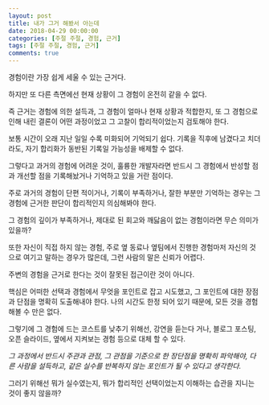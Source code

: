 ```yaml
---
layout: post
title: 내가 그거 해봤서 아는데
date: 2018-04-29 00:00:00
categories: [주절 주절, 경험, 근거]
tags: [주절 주절, 경험, 근거]
comments: true
---
```


경험이란 가장 쉽게 세울 수 있는 근거다.

하지만 또 다른 측면에선 현재 상황이 그 경험이 온전히 같을 수 없다.

즉 근거는 경험에 의한 설득과, 그 경험이 얼마나 현재 상황과 적합한지, 또 그 경험으로 인해 내린 결론이 어떤 과정이었고 그 고찰이 합리적이었는지 검토해야 한다.

보통 시간이 오래 지난 일일 수록 미화되어 기억되기 쉽다.
기록을 직후에 남겼다고 치더라도, 자기 합리화가 동반된 기록일 가능성을 배제할 수 없다.

그렇다고 과거의 경험에 어려운 것이, 훌륭한 개발자라면 반드시 그 경험에서 반성할 점과 개선할 점을 기록해놨거나 기억하고 있을 거란 점이다.

주로 과거의 경험이 단편 적이거나, 기록이 부족하거나, 잘한 부분만 기억하는 경우는 그 경험에 근거한 판단이 합리적인지 의심해봐야 한다.

그 경험의 깊이가 부족하거나, 제대로 된 회고와 깨닳음이 없는 경험이라면 무슨 의미가 있을까?

또한 자신이 직접 하지 않는 경험, 주로 옆 동료나 옆팀에서 진행한 경험마저 자신의 것으로 여기고 말하는 경우가 많은데, 그런 사람의 말은 신뢰가 어렵다.

주변의 경험을 근거로 한다는 것이 잘못된 접근이란 것이 아니다. 

핵심은 어떠한 선택과 경험에서 무엇을 포인트로 잡고 시도했고, 그 포인트에 대한 장점과 단점을 명확히 도출해내야 한다. 나의 시간도 한정 되어 있기 때문에, 모든 것을 경험해볼 수 만은 없다.

그렇기에 그 경험에 드는 코스트를 낮추기 위해선, 강연을 듣는다 거나, 블로그 포스팅, 오픈 슬라이드, 옆에서 지켜보는 경험 등으로 대체 할 수 있다.

*그 과정에서 반드시 주관과 관점, 그 관점을 기준으로 한 장단점을 명확히 파악해야, 다른 사람을 설득하고, 같은 실수를 반복하지 않는 포인트가 될 수 있다고 생각한다.*

그러기 위해선 뭐가 실수였는지, 뭐가 합리적인 선택이었는지 이해하는 습관을 지니는 것이 좋지 않을까?
